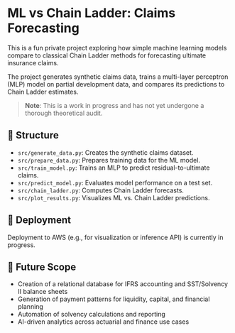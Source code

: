 
# ML vs Chain Ladder: Claims Forecasting

This is a fun private project exploring how simple machine learning models compare to classical Chain Ladder methods for forecasting ultimate insurance claims.

The project generates synthetic claims data, trains a multi-layer perceptron (MLP) model on partial development data, and compares its predictions to Chain Ladder estimates.

> **Note**: This is a work in progress and has not yet undergone a thorough theoretical audit.

## 📁 Structure

- `src/generate_data.py`: Creates the synthetic claims dataset.
- `src/prepare_data.py`: Prepares training data for the ML model.
- `src/train_model.py`: Trains an MLP to predict residual-to-ultimate claims.
- `src/predict_model.py`: Evaluates model performance on a test set.
- `src/chain_ladder.py`: Computes Chain Ladder forecasts.
- `src/plot_results.py`: Visualizes ML vs. Chain Ladder predictions.

## 🚀 Deployment

Deployment to AWS (e.g., for visualization or inference API) is currently in progress.

## 🔮 Future Scope

- Creation of a relational database for IFRS accounting and SST/Solvency II balance sheets
- Generation of payment patterns for liquidity, capital, and financial planning
- Automation of solvency calculations and reporting
- AI-driven analytics across actuarial and finance use cases

